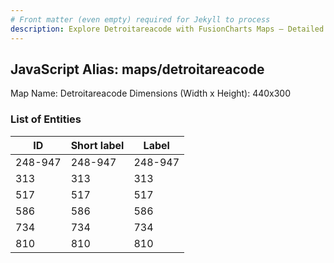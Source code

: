```yaml
---
# Front matter (even empty) required for Jekyll to process
description: Explore Detroitareacode with FusionCharts Maps – Detailed features for seamless integration. Try now & enhance your data visualization today! 
---
```


## JavaScript Alias: maps/detroitareacode

Map Name: Detroitareacode
Dimensions (Width x Height): 440x300





### List of Entities

ID | Short label | Label
---|---|---|
248-947|248-947|248-947
313|313|313
517|517|517
586|586|586
734|734|734
810|810|810

